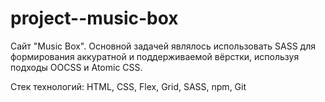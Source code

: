 # project--music-box


Сайт "Music Box". Основной задачей являлось использовать SASS для формирования аккуратной и поддерживаемой вёрстки, используя подходы OOCSS и Atomic CSS.

Стек технологий: HTML, CSS, Flex, Grid, SASS, npm, Git
